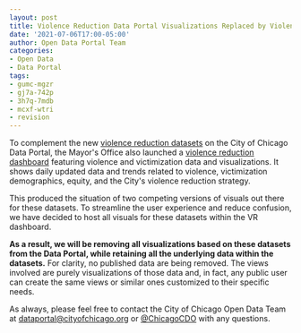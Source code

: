 ```yaml
---
layout: post
title: Violence Reduction Data Portal Visualizations Replaced by Violence Reduction Dashboard
date: '2021-07-06T17:00-05:00'
author: Open Data Portal Team
categories:
- Open Data
- Data Portal
tags:
- gumc-mgzr
- gj7a-742p
- 3h7q-7mdb
- mcxf-wtri
- revision
---
```

To complement the new [violence reduction datasets](https://data.cityofchicago.org/browse?limitTo=datasets&tags=violence+reduction) on the City of Chicago Data Portal, the Mayor's Office also launched a [violence reduction dashboard](http://www.chicago.gov/vrdashboard) featuring violence and victimization data and visualizations. It shows daily updated data and trends related to violence, victimization demographics, equity, and the City's violence reduction strategy.
 
This produced the situation of two competing versions of visuals out there for these datasets. To streamline the user experience and reduce confusion, we have decided to host all visuals for these datasets within the VR dashboard.
 
**As a result, we will be removing all visualizations based on these datasets from the Data Portal, while retaining all the underlying data within the datasets.**  For clarity, no published data are being removed. The views involved are purely visualizations of those data and, in fact, any public user can create the same views or similar ones customized to their specific needs.

As always, please feel free to contact the City of Chicago Open Data Team at [dataportal@cityofchicago.org](mailto:dataportal@cityofchicago.org) or [@ChicagoCDO](https://twitter.com/ChicagoCDO) with any questions.
